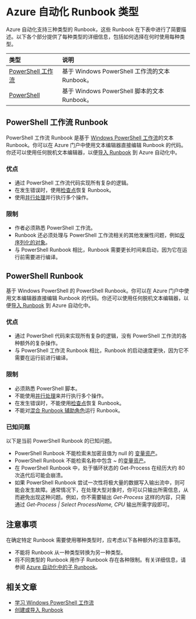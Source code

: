 <properties 
   pageTitle="Azure 自动化 Runbook 类型"
   description="说明你可以在 Azure 自动化中使用的不同 Runbook 类型，以及在确定要使用的具体类型时需要考虑的注意事项。"
   services="automation"
   documentationCenter=""
   authors="bwren"
   manager="stevenka"
   editor="tysonn" />
<tags 
   ms.service="automation"
   ms.date="09/17/2015"
   wacn.date="10/17/2015"/>

# Azure 自动化 Runbook 类型

Azure 自动化支持三种类型的 Runbook，这些 Runbook 在下表中进行了简要描述。以下各个部分提供了每种类型的详细信息，包括如何选择在何时使用每种类型。


| 类型 | 说明 |
|:---|:---|
| [PowerShell 工作流](/documentation/articles/#powershell-workflow-runbooks) | 基于 Windows PowerShell 工作流的文本 Runbook。 |
| [PowerShell](#powershell-runbooks) | 基于 Windows PowerShell 脚本的文本 Runbook。 |

## PowerShell 工作流 Runbook

PowerShell 工作流 Runbook 是基于 [Windows PowerShell 工作流](automation-powershell-workflow)的文本 Runbook。你可以在 Azure 门户中使用文本编辑器直接编辑 Runbook 的代码。你还可以使用任何脱机文本编辑器，以便[导入 Runbook](http://msdn.microsoft.com/zh-cn/library/azure/dn643637.aspx) 到 Azure 自动化中。

### 优点

- 通过 PowerShell 工作流代码实现所有复杂的逻辑。
- 在发生错误时，使用[检查点](/documentation/articles/automation-powershell-workflow#checkpoints)恢复 Runbook。
- 使用[并行处理](/documentation/articles/automation-powershell-workflow#parallel-processing)并行执行多个操作。

### 限制

- 作者必须熟悉 PowerShell 工作流。
- Runbook 还必须处理与 PowerShell 工作流相关的其他发展性问题，例如[反序列化的对象](/documentation/articles/automation-powershell-workflow#code-changes)。
- 与 PowerShell Runbook 相比，Runbook 需要更长时间来启动，因为它在运行前需要进行编译。

## PowerShell Runbook

基于 Windows PowerShell 的 PowerShell Runbook。你可以在 Azure 门户中使用文本编辑器直接编辑 Runbook 的代码。你还可以使用任何脱机文本编辑器，以便[导入 Runbook](http://msdn.microsoft.com/zh-cn/library/azure/dn643637.aspx) 到 Azure 自动化中。

### 优点

- 通过 PowerShell 代码来实现所有复杂的逻辑，没有 PowerShell 工作流的各种额外的复杂操作。 
- 与 PowerShell 工作流 Runbook 相比，Runbook 的启动速度更快，因为它不需要在运行前进行编译。

### 限制

- 必须熟悉 PowerShell 脚本。
- 不能使用[并行处理](/documentation/articles/automation-powershell-workflow#parallel-processing)来并行执行多个操作。
- 在发生错误时，不能使用[检查点](/documentation/articles/automation-powershell-workflow#checkpoints)恢复 Runbook。
- 不能对[混合 Runbook 辅助角色](automation-hybrid-runbook-worker)运行 Runbook。

### 已知问题
以下是当前 PowerShell Runbook 的已知问题。

- PowerShell Runbook 不能检索未加密且值为 null 的 [变量资产](/documentation/articles/automation-variables)。
- PowerShell Runbook 不能检索名称中包含 *~* 的[变量资产](/documentation/articles/automation-variables)。
- 在 PowerShell Runbook 中，处于循环状态的 Get-Process 在经历大约 80 次迭代后可能会崩溃。 
- 如果 PowerShell Runbook 尝试一次性将极大量的数据写入输出流中，则可能会发生故障。通常情况下，在处理大型对象时，你可以只输出所需信息，从而避免出现这种问题。例如，你不需要输出 *Get-Process* 这样的内容，只需通过 *Get-Process | Select ProcessName, CPU* 输出所需字段即可。

## 注意事项

在确定特定 Runbook 需要使用哪种类型时，应考虑以下各种额外的注意事项。

- 不能将 Runbook 从一种类型转换为另一种类型。
- 将不同类型的 Runbook 用作子 Runbook 存在各种限制。有关详细信息，请参阅 [Azure 自动化中的子 Runbook](/documentation/articles/automation-child-runbooks)。



  
## 相关文章

- [学习 Windows PowerShell 工作流](/documentation/articles/automation-powershell-workflow)
- [创建或导入 Runbook](http://msdn.microsoft.com/zh-cn/library/azure/dn643637.aspx)

<!---HONumber=74-->